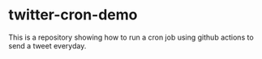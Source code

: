 # twitter-cron-demo

This is a repository showing how to run a cron job using github actions to send a tweet everyday.

